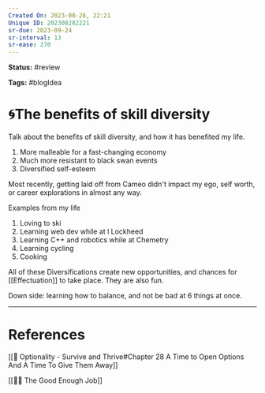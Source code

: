 ```yaml
---
Created On: 2023-08-28, 22:21
Unique ID: 202308282221
sr-due: 2023-09-24
sr-interval: 13
sr-ease: 270
---
```

**Status:** #review 

**Tags:** #blogIdea 

# 🌀The benefits of skill diversity

Talk about the benefits of skill diversity, and how it has benefited my life. 
1. More malleable for a fast-changing economy 
2. Much more resistant to black swan events
3. Diversified self-esteem 

Most recently, getting laid off from Cameo didn't impact my ego, self worth, or career explorations in almost any way.


Examples from my life 
1. Loving to ski
2. Learning web dev while at l Lockheed 
3. Learning C++ and robotics while at Chemetry
4. Learning cycling 
5. Cooking 

All of these Diversifications create new opportunities, and chances for [[Effectuation]] to take place. They are also fun. 

Down side: learning how to balance, and not be bad at 6 things at once. 





---
# References

[[📗 Optionality - Survive and Thrive#Chapter 28 A Time to Open Options And A Time To Give Them Away]]

[[💂‍♀️ The Good Enough Job]]